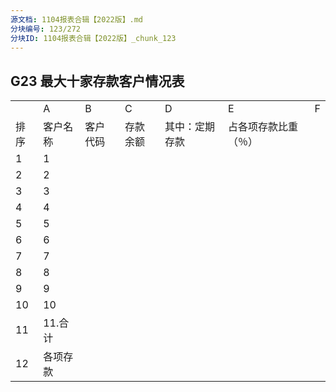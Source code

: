 ```yaml
---
源文档: 1104报表合辑【2022版】.md
分块编号: 123/272
分块ID: 1104报表合辑【2022版】_chunk_123
---
```


## G23 最大十家存款客户情况表

|  |  |  |  |  |  |  |
| --- | --- | --- | --- | --- | --- | --- |
|  | A | B | C | D | E | F |
| 排序 | 客户名称 | 客户代码 | 存款余额 | 其中：定期存款 | 占各项存款比重（％） |
| 1 | 1 |  |  |  |  |  |
| 2 | 2 |  |  |  |  |  |
| 3 | 3 |  |  |  |  |  |
| 4 | 4 |  |  |  |  |  |
| 5 | 5 |  |  |  |  |  |
| 6 | 6 |  |  |  |  |  |
| 7 | 7 |  |  |  |  |  |
| 8 | 8 |  |  |  |  |  |
| 9 | 9 |  |  |  |  |  |
| 10 | 10 |  |  |  |  |  |
| 11 | 11.合计 |  |  |  |  |  |
| 12 | 各项存款 |  |  |  |  |  |

#

